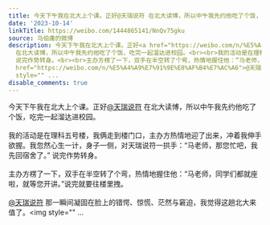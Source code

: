 ```yaml
---
title: 今天下午我在北大上个课。正好@天瑞说符 在北大读博，所以中午我先约他吃了个饭，吃完一起溜达进校园。我的活动是在理科五号楼，我俩走到楼门口，主办方热情地迎...
date: '2023-10-14'
linkTitle: https://weibo.com/1444865141/NnQv75gku
source: 马伯庸的微博
description: 今天下午我在北大上个课。正好<a href="https://weibo.com/n/%E5%A4%A9%E7%91%9E%E8%AF%B4%E7%AC%A6">@天瑞说符</a>
  在北大读博，所以中午我先约他吃了个饭，吃完一起溜达进校园。<br><br>我的活动是在理科五号楼，我俩走到楼门口，主办方热情地迎了出来，冲着我伸手欲握。我忽然心生一计，身子一侧，对天瑞说符一拱手：“马老师，那您忙吧，我先回宿舍了。”
  说完作势转身。<br><br>主办方楞了一下，双手在半空转了个弯，热情地握住他：“马老师，同学们都就座啦，就等您开讲。”说完就要往楼里拽。<br><br><a
  href="https://weibo.com/n/%E5%A4%A9%E7%91%9E%E8%AF%B4%E7%AC%A6">@天瑞说符</a> 那一瞬间凝固在脸上的错愕、惊慌、茫然与窘迫，我觉得这趟北大来值了。<img
  style="" ...
disable_comments: true
---
```

今天下午我在北大上个课。正好<a href="https://weibo.com/n/%E5%A4%A9%E7%91%9E%E8%AF%B4%E7%AC%A6">@天瑞说符</a> 在北大读博，所以中午我先约他吃了个饭，吃完一起溜达进校园。<br><br>我的活动是在理科五号楼，我俩走到楼门口，主办方热情地迎了出来，冲着我伸手欲握。我忽然心生一计，身子一侧，对天瑞说符一拱手：“马老师，那您忙吧，我先回宿舍了。” 说完作势转身。<br><br>主办方楞了一下，双手在半空转了个弯，热情地握住他：“马老师，同学们都就座啦，就等您开讲。”说完就要往楼里拽。<br><br><a href="https://weibo.com/n/%E5%A4%A9%E7%91%9E%E8%AF%B4%E7%AC%A6">@天瑞说符</a> 那一瞬间凝固在脸上的错愕、惊慌、茫然与窘迫，我觉得这趟北大来值了。<img style="" ...